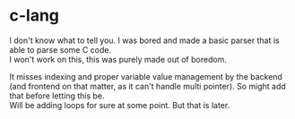 # c-lang
I don't know what to tell you. I was bored and made a basic parser that is able to parse some C code.  
I won't work on this, this was purely made out of boredom.

It misses indexing and proper variable value management by the backend (and frontend on that matter, as it can't handle multi pointer). So might add that before letting this be.  
Will be adding loops for sure at some point. But that is later.

